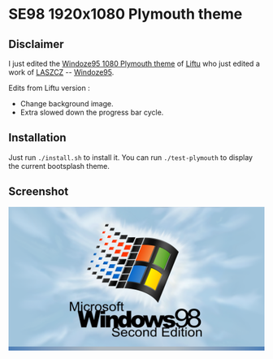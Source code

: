 # SE98 1920x1080 Plymouth theme

## Disclaimer

I just edited the [Windoze95 1080 Plymouth theme](https://github.com/Liftu/Windoze95-1080-Plymouth-theme) of [Liftu](https://github.com/Liftu) who just edited a work of [LASZCZ](https://www.pling.com/u/Laszcz) -- [Windoze95](https://www.pling.com/p/1202357/).

Edits from Liftu version :
- Change background image.
- Extra slowed down the progress bar cycle.

## Installation

Just run `./install.sh` to install it.
You can run `./test-plymouth` to display the current bootsplash theme.

## Screenshot

![Screenshot](./screenshot.png "Screenshot")
